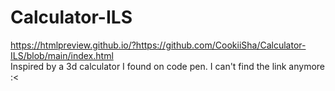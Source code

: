 # Calculator-ILS


 https://htmlpreview.github.io/?https://github.com/CookiiSha/Calculator-ILS/blob/main/index.html  
 Inspired by a 3d calculator I found on code pen. I can't find the link anymore :<
